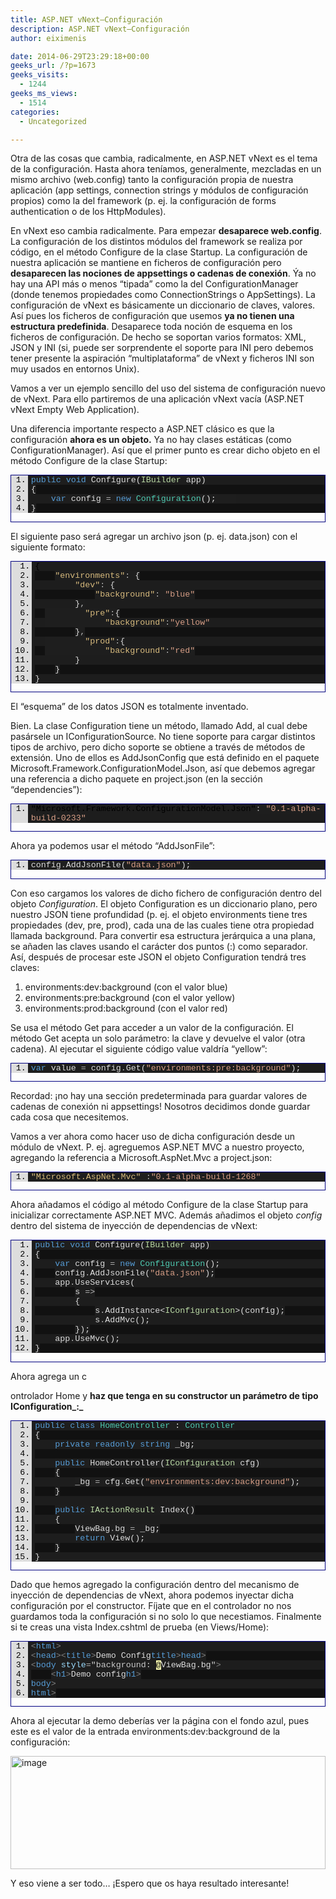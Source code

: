 ```yaml
---
title: ASP.NET vNext–Configuración
description: ASP.NET vNext–Configuración
author: eiximenis

date: 2014-06-29T23:29:18+00:00
geeks_url: /?p=1673
geeks_visits:
  - 1244
geeks_ms_views:
  - 1514
categories:
  - Uncategorized

---
```

Otra de las cosas que cambia, radicalmente, en ASP.NET vNext es el tema de la configuración. Hasta ahora teníamos, generalmente, mezcladas en un mismo archivo (web.config) tanto la configuración propia de nuestra aplicación (app settings, connection strings y módulos de configuración propios) como la del framework (p. ej. la configuración de forms authentication o de los HttpModules).

En vNext eso cambia radicalmente. Para empezar **desaparece web.config**. La configuración de los distintos módulos del framework se realiza por código, en el método Configure de la clase Startup. La configuración de nuestra aplicación se mantiene en ficheros de configuración pero **desaparecen las nociones de appsettings o cadenas de conexión**. Ýa no hay una API más o menos “tipada” como la del ConfigurationManager (donde tenemos propiedades como ConnectionStrings o AppSettings). La configuración de vNext es básicamente un diccionario de claves, valores. Así pues los ficheros de configuración que usemos **ya no tienen una estructura predefinida**. Desaparece toda noción de esquema en los ficheros de configuración. De hecho se soportan varios formatos: XML, JSON y INI (si, puede ser sorprendente el soporte para INI pero debemos tener presente la aspiración “multiplataforma” de vNext y ficheros INI son muy usados en entornos Unix).

Vamos a ver un ejemplo sencillo del uso del sistema de configuración nuevo de vNext. Para ello partiremos de una aplicación vNext vacía (ASP.NET vNext Empty Web Application).

Una diferencia importante respecto a ASP.NET clásico es que la configuración **ahora es un objeto.** Ya no hay clases estáticas (como ConfigurationManager). Así que el primer punto es crear dicho objeto en el método Configure de la clase Startup:

<div id="scid:9ce6104f-a9aa-4a17-a79f-3a39532ebf7c:ec535624-6c8a-4db1-83ea-3dd9427e8fa0" class="wlWriterEditableSmartContent" style="float: none; padding-bottom: 0px; padding-top: 0px; padding-left: 0px; margin: 0px; display: inline; padding-right: 0px">
  <div style="border: #000080 1px solid; color: #000; font-family: 'Courier New', Courier, Monospace; font-size: 10pt">
    <div style="background: #ddd; max-height: 100px; overflow: auto">
      <ol start="1" style="background: #1d1d1d; margin: 0 0 0 2em; padding: 0 0 0 5px;">
        <li>
          <span style="background:#1e1e1e;color:#dcdcdc"></span><span style="background:#1e1e1e;color:#569cd6">public</span><span style="background:#1e1e1e;color:#dcdcdc"> </span><span style="background:#1e1e1e;color:#569cd6">void</span><span style="background:#1e1e1e;color:#dcdcdc"> Configure(</span><span style="background:#1e1e1e;color:#b8d7a3">IBuilder</span><span style="background:#1e1e1e;color:#dcdcdc"> app)</span>
        </li>
        <li style="background: #111111">
          <span style="background:#1e1e1e;color:#dcdcdc">{</span>
        </li>
        <li>
              <span style="background:#1e1e1e;color:#dcdcdc"></span><span style="background:#1e1e1e;color:#569cd6">var</span><span style="background:#1e1e1e;color:#dcdcdc"> config </span><span style="background:#1e1e1e;color:#b4b4b4">=</span><span style="background:#1e1e1e;color:#dcdcdc"> </span><span style="background:#1e1e1e;color:#569cd6">new</span><span style="background:#1e1e1e;color:#dcdcdc"> </span><span style="background:#1e1e1e;color:#4ec9b0">Configuration</span><span style="background:#1e1e1e;color:#dcdcdc">();    </span>
        </li>
        <li style="background: #111111">
          <span style="background:#1e1e1e;color:#dcdcdc">}</span>
        </li>
      </ol>
    </div></p>
  </div></p>
</div>

El siguiente paso será agregar un archivo json (p. ej. data.json) con el siguiente formato:

<div id="scid:9ce6104f-a9aa-4a17-a79f-3a39532ebf7c:6553c645-456c-436b-a3b6-76a665d3f418" class="wlWriterEditableSmartContent" style="float: none; padding-bottom: 0px; padding-top: 0px; padding-left: 0px; margin: 0px; display: inline; padding-right: 0px">
  <div style="border: #000080 1px solid; color: #000; font-family: 'Courier New', Courier, Monospace; font-size: 10pt">
    <div style="background: #ddd; max-height: 300px; overflow: auto">
      <ol start="1" style="background: #1d1d1d; margin: 0 0 0 2.5em; padding: 0 0 0 5px;">
        <li>
          {
        </li>
        <li style="background: #111111">
              <span style="background:#1e1e1e;color:#dcdcdc"></span><span style="background:#1e1e1e;color:#d7ba7d">"environments"</span><span style="background:#1e1e1e;color:#b4b4b4">:</span><span style="background:#1e1e1e;color:#dcdcdc"> {</span>
        </li>
        <li>
                  <span style="background:#1e1e1e;color:#dcdcdc"></span><span style="background:#1e1e1e;color:#d7ba7d">"dev"</span><span style="background:#1e1e1e;color:#b4b4b4">:</span><span style="background:#1e1e1e;color:#dcdcdc"> {</span><span style="background:#1e1e1e;color:#dcdcdc"> </span>
        </li>
        <li style="background: #111111">
                      <span style="background:#1e1e1e;color:#dcdcdc"></span><span style="background:#1e1e1e;color:#d7ba7d">"background"</span><span style="background:#1e1e1e;color:#b4b4b4">:</span><span style="background:#1e1e1e;color:#dcdcdc"> </span><span style="background:#1e1e1e;color:#d69d85">"blue"</span>
        </li>
        <li>
                  <span style="background:#1e1e1e;color:#dcdcdc">}</span><span style="background:#1e1e1e;color:#b4b4b4">,</span>
        </li>
        <li style="background: #111111">
            <span style="background:#1e1e1e;color:#dcdcdc">        </span><span style="background:#1e1e1e;color:#d7ba7d">"pre"</span><span style="background:#1e1e1e;color:#b4b4b4">:</span><span style="background:#1e1e1e;color:#dcdcdc">{</span>
        </li>
        <li>
            <span style="background:#1e1e1e;color:#dcdcdc">            </span><span style="background:#1e1e1e;color:#d7ba7d">"background"</span><span style="background:#1e1e1e;color:#b4b4b4">:</span><span style="background:#1e1e1e;color:#dcdcdc"></span><span style="background:#1e1e1e;color:#d69d85">"yellow"</span>
        </li>
        <li style="background: #111111">
                  <span style="background:#1e1e1e;color:#dcdcdc">}</span><span style="background:#1e1e1e;color:#b4b4b4">,</span>
        </li>
        <li>
            <span style="background:#1e1e1e;color:#dcdcdc">        </span><span style="background:#1e1e1e;color:#d7ba7d">"prod"</span><span style="background:#1e1e1e;color:#b4b4b4">:</span><span style="background:#1e1e1e;color:#dcdcdc">{</span>
        </li>
        <li style="background: #111111">
            <span style="background:#1e1e1e;color:#dcdcdc">            </span><span style="background:#1e1e1e;color:#d7ba7d">"background"</span><span style="background:#1e1e1e;color:#b4b4b4">:</span><span style="background:#1e1e1e;color:#dcdcdc"></span><span style="background:#1e1e1e;color:#d69d85">"red"</span>
        </li>
        <li>
                  <span style="background:#1e1e1e;color:#dcdcdc">}</span>
        </li>
        <li style="background: #111111">
              <span style="background:#1e1e1e;color:#dcdcdc">}</span>
        </li>
        <li>
          <span style="background:#1e1e1e;color:#dcdcdc">}</span>
        </li>
      </ol>
    </div></p>
  </div></p>
</div>

El “esquema” de los datos JSON es totalmente inventado.

Bien. La clase Configuration tiene un método, llamado Add, al cual debe pasársele un IConfigurationSource. No tiene soporte para cargar distintos tipos de archivo, pero dicho soporte se obtiene a través de métodos de extensión. Uno de ellos es AddJsonConfig que está definido en el paquete Microsoft.Framework.ConfigurationModel.Json, así que debemos agregar una referencia a dicho paquete en project.json (en la sección “dependencies”):

<div id="scid:9ce6104f-a9aa-4a17-a79f-3a39532ebf7c:8fbd46b0-211c-495e-9d35-0be03f288648" class="wlWriterEditableSmartContent" style="float: none; padding-bottom: 0px; padding-top: 0px; padding-left: 0px; margin: 0px; display: inline; padding-right: 0px">
  <div style="border: #000080 1px solid; color: #000; font-family: 'Courier New', Courier, Monospace; font-size: 10pt">
    <div style="background: #ddd; max-height: 300px; overflow: auto">
      <ol start="1" style="background: #1d1d1d; margin: 0 0 0 2em; padding: 0 0 0 5px;">
        <li>
          <span style="background:#1e1e1e;color:#dcdcdc"> </span><span s
tyle="background:#1e1e1e;color:#d7ba7d">"Microsoft.Framework.ConfigurationModel.Json"</span><span style="background:#1e1e1e;color:#b4b4b4">:</span><span style="background:#1e1e1e;color:#dcdcdc"> </span><span style="background:#1e1e1e;color:#d69d85">"0.1-alpha-build-0233"</span>
        </li>
      </ol>
    </div></p>
  </div></p>
</div>

Ahora ya podemos usar el método “AddJsonFile”:

<div id="scid:9ce6104f-a9aa-4a17-a79f-3a39532ebf7c:4df2335f-c1fd-46d9-98c4-f629d33276b2" class="wlWriterEditableSmartContent" style="float: none; padding-bottom: 0px; padding-top: 0px; padding-left: 0px; margin: 0px; display: inline; padding-right: 0px">
  <div style="border: #000080 1px solid; color: #000; font-family: 'Courier New', Courier, Monospace; font-size: 10pt">
    <div style="background: #ddd; max-height: 300px; overflow: auto">
      <ol start="1" style="background: #1d1d1d; margin: 0 0 0 2em; padding: 0 0 0 5px;">
        <li>
          <span style="background:#1e1e1e;color:#dcdcdc">config</span><span style="background:#1e1e1e;color:#b4b4b4">.</span><span style="background:#1e1e1e;color:#dcdcdc">AddJsonFile(</span><span style="background:#1e1e1e;color:#d69d85">"data.json"</span><span style="background:#1e1e1e;color:#dcdcdc">);</span>
        </li>
      </ol>
    </div></p>
  </div></p>
</div>

Con eso cargamos los valores de dicho fichero de configuración dentro del objeto _Configuration_. El objeto Configuration es un diccionario plano, pero nuestro JSON tiene profundidad (p. ej. el objeto environments tiene tres propiedades (dev, pre, prod), cada una de las cuales tiene otra propiedad llamada background. Para convertir esa estructura jerárquica a una plana, se añaden las claves usando el carácter dos puntos (:) como separador. Así, después de procesar este JSON el objeto Configuration tendrá tres claves:

  1. environments:dev:background (con el valor blue)
  2. environments:pre:background (con el valor yellow)
  3. environments:prod:background (con el valor red)

Se usa el método Get para acceder a un valor de la configuración. El método Get acepta un solo parámetro: la clave y devuelve el valor (otra cadena). Al ejecutar el siguiente código value valdría “yellow”:

<div id="scid:9ce6104f-a9aa-4a17-a79f-3a39532ebf7c:b3ba88e3-fab7-4858-8774-ecbe4a2122de" class="wlWriterEditableSmartContent" style="float: none; padding-bottom: 0px; padding-top: 0px; padding-left: 0px; margin: 0px; display: inline; padding-right: 0px">
  <div style="border: #000080 1px solid; color: #000; font-family: 'Courier New', Courier, Monospace; font-size: 10pt">
    <div style="background: #ddd; max-height: 300px; overflow: auto">
      <ol start="1" style="background: #1d1d1d; margin: 0 0 0 2em; padding: 0 0 0 5px;">
        <li>
          <span style="background:#1e1e1e;color:#569cd6">var</span><span style="background:#1e1e1e;color:#dcdcdc"> value </span><span style="background:#1e1e1e;color:#b4b4b4">=</span><span style="background:#1e1e1e;color:#dcdcdc"> config</span><span style="background:#1e1e1e;color:#b4b4b4">.</span><span style="background:#1e1e1e;color:#dcdcdc">Get(</span><span style="background:#1e1e1e;color:#d69d85">"environments:pre:background"</span><span style="background:#1e1e1e;color:#dcdcdc">);</span>
        </li>
      </ol>
    </div></p>
  </div></p>
</div>

Recordad: ¡no hay una sección predeterminada para guardar valores de cadenas de conexión ni appsettings! Nosotros decidimos donde guardar cada cosa que necesitemos.

Vamos a ver ahora como hacer uso de dicha configuración desde un módulo de vNext. P. ej. agreguemos ASP.NET MVC a nuestro proyecto, agregando la referencia a Microsoft.AspNet.Mvc a project.json:

<div id="scid:9ce6104f-a9aa-4a17-a79f-3a39532ebf7c:5010030c-7914-4f54-9c94-0dd8985b5b2f" class="wlWriterEditableSmartContent" style="float: none; padding-bottom: 0px; padding-top: 0px; padding-left: 0px; margin: 0px; display: inline; padding-right: 0px">
  <div style="border: #000080 1px solid; color: #000; font-family: 'Courier New', Courier, Monospace; font-size: 10pt">
    <div style="background: #ddd; max-height: 300px; overflow: auto">
      <ol start="1" style="background: #1d1d1d; margin: 0 0 0 2em; padding: 0 0 0 5px;">
        <li>
          <span style="background:#1e1e1e;color:#d7ba7d">"Microsoft.AspNet.Mvc"</span><span style="background:#1e1e1e;color:#dcdcdc"> </span><span style="background:#1e1e1e;color:#b4b4b4">:</span><span style="background:#1e1e1e;color:#dcdcdc"></span><span style="background:#1e1e1e;color:#d69d85">"0.1-alpha-build-1268"</span>
        </li>
      </ol>
    </div></p>
  </div></p>
</div>

Ahora añadamos el código al método Configure de la clase Startup para inicializar correctamente ASP.NET MVC. Además añadimos el objeto _config_ dentro del sistema de inyección de dependencias de vNext:

<div id="scid:9ce6104f-a9aa-4a17-a79f-3a39532ebf7c:11bfdc5f-0779-4def-8c0c-9761659fdf39" class="wlWriterEditableSmartContent" style="float: none; padding-bottom: 0px; padding-top: 0px; padding-left: 0px; margin: 0px; display: inline; padding-right: 0px">
  <div style="border: #000080 1px solid; color: #000; font-family: 'Courier New', Courier, Monospace; font-size: 10pt">
    <div style="background: #ddd; max-height: 300px; overflow: auto">
      <ol start="1" style="background: #1d1d1d; margin: 0 0 0 2.5em; padding: 0 0 0 5px;">
        <li>
          <span style="background:#1e1e1e;color:#dcdcdc"></span><span style="background:#1e1e1e;color:#569cd6">public</span><span style="background:#1e1e1e;color:#dcdcdc"> </span><span style="background:#1e1e1e;color:#569cd6">void</span><span style="background:#1e1e1e;color:#dcdcdc"> Configure(</span><span style="background:#1e1e1e;color:#b8d7a3">IBuilder</span><span style="background:#1e1e1e;color:#dcdcdc"> app)</span>
        </li>
        <li style="background: #111111">
          <span style="background:#1e1e1e;color:#dcdcdc">{</span>
        </li>
        <li>
              <span style="background:#1e1e1e;color:#dcdcdc"></span><span style="background:#1e1e1e;color:#569cd6">var</span><span style="background:#1e1e1e;color:#dcdcdc"> config </span><span style="background:#1e1e1e;color:#b4b4b4">=</span><span style="background:#1e1e1e;color:#dcdcdc"> </span><span style="background:#1e1e1e;color:#569cd6">new</span><span style="background:#1e1e1e;color:#dcdcdc"> </span><span style="background:#1e1e1e;color:#4ec9b0">Configuration</span><span style="background:#1e1e1e;color:#dcdcdc">();</span>
        </li>
        <li style="background: #111111">
              <span style="background:#1e1e1e;color:#dcdcdc">config</span><span style="background:#1e1e1e;color:#b4b4b4">.</span><span style="background:#1e1e1e;color:#dcdcdc">AddJsonFile(</span><span style="background:#1e1e1e;color:#d69d85">"data.json"</span><span style="background:#1e1e1e;color:#dcdcdc">);</span>
        </li>
        <li>
              <span style="background:#1e1e1e;color:#dcdcdc">app</span><span style="background:#1e1e1e;color:#b4b4b4">.</span><span style="background:#1e1e1e;color:#dcdcdc">UseServices(</span>
        </li>
        <li style="background: #111111">
                  <span style="background:#1e1e1e;color:#dcdcdc">s </span><span style="background:#1e1e1e;color:#b4b4b4">=></span>
        </li>
        <li>
                  <span style="background:#1e1e1e;color:#dcdcdc">{</span>
        </li>
        <li style="background: #111111">
                      <span style="background:#1e1e1e;color:#dcdcdc">s</span><span style="background:#1e1e1e;color:#b4b4b4">.</span><span style="background:#1e1e1e;color:#dcdcdc">AddInstance<</span><span style="background:#1e1e1e;color:#b8d7a3">IConfiguration</span><span style="background:#1e1e1e;color:#dcdcdc">>(config);</span>
        </li>
        <li>
                      <span style="background:#1e1e1e;color:#dcdcdc">s</span><span style="background:#1e1e1e;color:#b4b4b4">.</span><span style="background:#1e1e1e;color:#dcdcdc">AddMvc();</span>
        </li>
        <li style="background: #111111">
                  <span style="background:#1e1e1e;color:#dcdcdc">});</span>
        </li>
        <li>
              <span style="background:#1e1e1e;color:#dcdcdc">app</span><span style="background:#1e1e1e;color:#b4b4b4">.</span><span style="background:#1e1e1e;color:#dcdcdc">UseMvc();</span>
        </li>
        <li style="background: #111111">
          <span style="background:#1e1e1e;color:#dcdcdc">}</span>
        </li>
      </ol>
    </div></p>
  </div></p>
</div>

Ahora agrega un c
  
ontrolador Home y **haz que tenga en su constructor un parámetro de tipo IConfiguration_:_**

<div id="scid:9ce6104f-a9aa-4a17-a79f-3a39532ebf7c:66064df7-b8d1-48a4-a099-d4d8fa9f0a7a" class="wlWriterEditableSmartContent" style="float: none; padding-bottom: 0px; padding-top: 0px; padding-left: 0px; margin: 0px; display: inline; padding-right: 0px">
  <div style="border: #000080 1px solid; color: #000; font-family: 'Courier New', Courier, Monospace; font-size: 10pt">
    <div style="background: #ddd; max-height: 300px; overflow: auto">
      <ol start="1" style="background: #1d1d1d; margin: 0 0 0 2.5em; padding: 0 0 0 5px;">
        <li>
          <span style="background:#1e1e1e;color:#dcdcdc"></span><span style="background:#1e1e1e;color:#569cd6">public</span><span style="background:#1e1e1e;color:#dcdcdc"> </span><span style="background:#1e1e1e;color:#569cd6">class</span><span style="background:#1e1e1e;color:#dcdcdc"> </span><span style="background:#1e1e1e;color:#4ec9b0">HomeController</span><span style="background:#1e1e1e;color:#dcdcdc"> : </span><span style="background:#1e1e1e;color:#4ec9b0">Controller</span>
        </li>
        <li style="background: #111111">
          <span style="background:#1e1e1e;color:#dcdcdc">{</span>
        </li>
        <li>
              <span style="background:#1e1e1e;color:#dcdcdc"></span><span style="background:#1e1e1e;color:#569cd6">private</span><span style="background:#1e1e1e;color:#dcdcdc"> </span><span style="background:#1e1e1e;color:#569cd6">readonly</span><span style="background:#1e1e1e;color:#dcdcdc"> </span><span style="background:#1e1e1e;color:#569cd6">string</span><span style="background:#1e1e1e;color:#dcdcdc"> _bg;</span>
        </li>
        <li style="background: #111111">
          &nbsp;
        </li>
        <li>
              <span style="background:#1e1e1e;color:#dcdcdc"></span><span style="background:#1e1e1e;color:#569cd6">public</span><span style="background:#1e1e1e;color:#dcdcdc"> HomeController(</span><span style="background:#1e1e1e;color:#b8d7a3">IConfiguration</span><span style="background:#1e1e1e;color:#dcdcdc"> cfg)</span>
        </li>
        <li style="background: #111111">
              <span style="background:#1e1e1e;color:#dcdcdc">{</span>
        </li>
        <li>
                  <span style="background:#1e1e1e;color:#dcdcdc">_bg </span><span style="background:#1e1e1e;color:#b4b4b4">=</span><span style="background:#1e1e1e;color:#dcdcdc"> cfg</span><span style="background:#1e1e1e;color:#b4b4b4">.</span><span style="background:#1e1e1e;color:#dcdcdc">Get(</span><span style="background:#1e1e1e;color:#d69d85">"environments:dev:background"</span><span style="background:#1e1e1e;color:#dcdcdc">);</span>
        </li>
        <li style="background: #111111">
              <span style="background:#1e1e1e;color:#dcdcdc">}</span>
        </li>
        <li>
          &nbsp;
        </li>
        <li style="background: #111111">
              <span style="background:#1e1e1e;color:#dcdcdc"></span><span style="background:#1e1e1e;color:#569cd6">public</span><span style="background:#1e1e1e;color:#dcdcdc"> </span><span style="background:#1e1e1e;color:#b8d7a3">IActionResult</span><span style="background:#1e1e1e;color:#dcdcdc"> Index()</span>
        </li>
        <li>
              <span style="background:#1e1e1e;color:#dcdcdc">{</span>
        </li>
        <li style="background: #111111">
                  <span style="background:#1e1e1e;color:#dcdcdc">ViewBag</span><span style="background:#1e1e1e;color:#b4b4b4">.</span><span style="background:#1e1e1e;color:#dcdcdc">bg </span><span style="background:#1e1e1e;color:#b4b4b4">=</span><span style="background:#1e1e1e;color:#dcdcdc"> _bg;</span>
        </li>
        <li>
                  <span style="background:#1e1e1e;color:#dcdcdc"></span><span style="background:#1e1e1e;color:#569cd6">return</span><span style="background:#1e1e1e;color:#dcdcdc"> View();</span>
        </li>
        <li style="background: #111111">
              <span style="background:#1e1e1e;color:#dcdcdc">}</span>
        </li>
        <li>
          <span style="background:#1e1e1e;color:#dcdcdc">}</span>
        </li>
      </ol>
    </div></p>
  </div></p>
</div>

Dado que hemos agregado la configuración dentro del mecanismo de inyección de dependencias de vNext, ahora podemos inyectar dicha configuración por el constructor. Fíjate que en el controlador no nos guardamos toda la configuración si no solo lo que necestiamos. Finalmente si te creas una vista Index.cshtml de prueba (en Views/Home):

<div id="scid:9ce6104f-a9aa-4a17-a79f-3a39532ebf7c:043be4ae-3c07-436f-aac1-eaf1c41a919d" class="wlWriterEditableSmartContent" style="float: none; padding-bottom: 0px; padding-top: 0px; padding-left: 0px; margin: 0px; display: inline; padding-right: 0px">
  <div style="border: #000080 1px solid; color: #000; font-family: 'Courier New', Courier, Monospace; font-size: 10pt">
    <div style="background: #ddd; max-height: 300px; overflow: auto">
      <ol start="1" style="background: #1d1d1d; margin: 0 0 0 2em; padding: 0 0 0 5px;">
        <li>
          <span style="background:#1e1e1e;color:#808080"><</span><span style="background:#1e1e1e;color:#569cd6">html</span><span style="background:#1e1e1e;color:#808080">></span>
        </li>
        <li style="background: #111111">
          <span style="background:#1e1e1e;color:#808080"><</span><span style="background:#1e1e1e;color:#569cd6">head</span><span style="background:#1e1e1e;color:#808080">><</span><span style="background:#1e1e1e;color:#569cd6">title</span><span style="background:#1e1e1e;color:#808080">></span><span style="background:#1e1e1e;color:#dcdcdc">Demo Config</span><span style="background:#1e1e1e;color:#808080"></</span><span style="background:#1e1e1e;color:#569cd6">title</span><span style="background:#1e1e1e;color:#808080">></</span><span style="background:#1e1e1e;color:#569cd6">head</span><span style="background:#1e1e1e;color:#808080">></span>
        </li>
        <li>
          <span style="background:#1e1e1e;color:#808080"><</span><span style="background:#1e1e1e;color:#569cd6">body</span><span style="background:#1e1e1e;color:#dcdcdc"> </span><span style="background:#1e1e1e;color:#9cdcfe">style</span><span style="background:#1e1e1e;color:#b4b4b4">=</span><span style="background:#1e1e1e;color:#c8c8c8">"background: </span><span style="background:#ffffb3;color:#000000">@</span><span style="background:#1e1e1e;color:#dcdcdc">ViewBag.bg</span><span style="background:#1e1e1e;color:#c8c8c8">"</span><span style="background:#1e1e1e;color:#808080">></span>
        </li>
        <li style="background: #111111">
              <span style="background:#1e1e1e;color:#dcdcdc"></span><span style="background:#1e1e1e;color:#808080"><</span><span style="background:#1e1e1e;color:#569cd6">h1</span><span style="background:#1e1e1e;color:#808080">></span><span style="background:#1e1e1e;color:#dcdcdc">Demo config</span><span style="background:#1e1e1e;color:#808080"></</span><span style="background:#1e1e1e;color:#569cd6">h1</span><span style="background:#1e1e1e;color:#808080">></span>
        </li>
        <li>
          <span style="background:#1e1e1e;color:#808080"></</span><span style="background:#1e1e1e;color:#569cd6">body</span><span style="background:#1e1e1e;color:#808080">></span>
        </li>
        <li style="background: #111111">
          <span style="background:#1e1e1e;color:#808080"></</span><span style="background:#1e1e1e;color:#569cd6">html</span><span style="background:#1e1e1e;color:#808080">></span>
        </li>
      </ol>
    </div></p>
  </div></p>
</div>

Ahora al ejecutar la demo deberías ver la página con el fondo azul, pues este es el valor de la entrada environments:dev:background de la configuración:

[<img title="image" style="border-top: 0px; border-right: 0px; background-image: none; border-bottom: 0px; padding-top: 0px; padding-left: 0px; border-left: 0px; display: inline; padding-right: 0px" border="0" alt="image" src="http://geeks.ms/cfs-file.ashx/__key/CommunityServer.Blogs.Components.WeblogFiles/etomas/image_5F00_thumb_5F00_2A795018.png" width="504" height="181" />][1]

Y eso viene a ser todo… ¡Espero que os haya resultado interesante!

 [1]: http://geeks.ms/cfs-file.ashx/__key/CommunityServer.Blogs.Components.WeblogFiles/etomas/image_5F00_38B53857.png